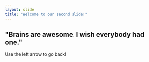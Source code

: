 ```yaml
---
layout: slide
title: "Welcome to our second slide!"
---
```

## "Brains are awesome. I wish everybody had one."
Use the left arrow to go back!
